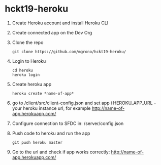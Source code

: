 # hckt19-heroku

1. Create Heroku account and install Heroku CLI
1. Create connected app on the Dev Org

1. Clone the repo
	```
    git clone https://github.com/mgrono/hckt19-heroku/
    ```
1. Login to Heroku
	```
    cd heroku
	heroku login
    ```

1. Create heroku app
	```
    heroku create *name-of-app*
    ```
1. go to /client/src/client-config.json and set app i
    HEROKU_APP_URL - your heroku instance url, for example http://name-of-app.herokuapp.com/

1. Configure connection to SFDC in: /server/config.json  
1. Push code to heroku and run the app
	```
    git push heroku master
    ```
1. Go to the url and check if app works correctly: http://name-of-app.herokuapp.com/
